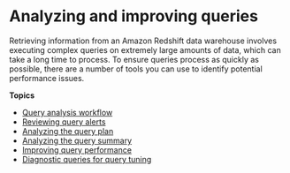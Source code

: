 # Analyzing and improving queries<a name="c-query-tuning"></a>

Retrieving information from an Amazon Redshift data warehouse involves executing complex queries on extremely large amounts of data, which can take a long time to process\. To ensure queries process as quickly as possible, there are a number of tools you can use to identify potential performance issues\.

**Topics**
+ [Query analysis workflow](c-query-analysis-process.md)
+ [Reviewing query alerts](c-reviewing-query-alerts.md)
+ [Analyzing the query plan](c-analyzing-the-query-plan.md)
+ [Analyzing the query summary](c-analyzing-the-query-summary.md)
+ [Improving query performance](query-performance-improvement-opportunities.md)
+ [Diagnostic queries for query tuning](diagnostic-queries-for-query-tuning.md)